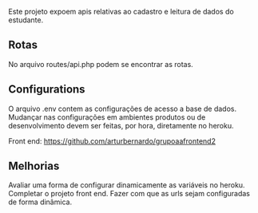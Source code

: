 Este projeto expoem apis relativas ao cadastro e leitura de dados do estudante.


## Rotas

No arquivo routes/api.php podem se encontrar as rotas.

## Configurations

O arquivo .env contem as configurações de acesso a base de dados. 
Mudançar nas configurações em ambientes produtos ou de desenvolvimento devem ser feitas, por hora, diretamente no heroku.


Front end: https://github.com/arturbernardo/grupoaafrontend2



## Melhorias
Avaliar uma forma de configurar dinamicamente as variáveis no heroku.
Completar o projeto front end.
Fazer com que as urls sejam configuradas de forma dinâmica.
